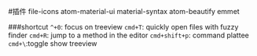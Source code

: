 #插件
file-icons
atom-material-ui
material-syntax
atom-beautify
emmet

###shortcut
`^+0`: focus on treeview
`cmd+T`:  quickly open files with fuzzy finder
`cmd+R`: jump to a method in the editor
`cmd+shift+p`: command plattee
`cmd+\`:toggle show treeview
